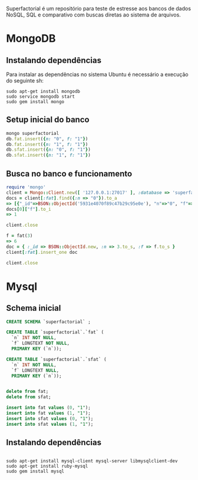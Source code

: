 Superfactorial é um repositório para teste de estresse aos bancos de dados
NoSQL, SQL e comparativo com buscas diretas ao sistema de arquivos.

# MongoDB

## Instalando dependências

  Para instalar as dependências no sistema Ubuntu
é necessário a execução do seguinte sh:

```shellscript
sudo apt-get install mongodb
sudo service mongodb start
sudo gem install mongo
```

## Setup inicial do banco

```ruby
mongo superfactorial
db.fat.insert({n: "0", f: "1"})
db.fat.insert({n: "1", f: "1"})
db.sfat.insert({n: "0", f: "1"})
db.sfat.insert({n: "1", f: "1"})
```

## Busca no banco e funcionamento

```ruby
require 'mongo'
client = Mongo::Client.new([ '127.0.0.1:27017' ], :database => 'superfactorial')
docs = client[:fat].find({:n => "0"}).to_a
=> [{"_id"=>BSON::ObjectId('5931e4070f89c47b29c95e0e'), "n"=>"0", "f"=>"1"}]
docs[0]["f"].to_i
=> 1

client.close
```

```ruby
f = fat(3)
=> 6
doc = { :_id => BSON::ObjectId.new, :n => 3.to_s, :f => f.to_s }
client[:fat].insert_one doc

client.close
```

# Mysql

## Schema inicial

```sql
CREATE SCHEMA `superfactorial` ;

CREATE TABLE `superfactorial`.`fat` (
  `n` INT NOT NULL,
  `f` LONGTEXT NOT NULL,
  PRIMARY KEY (`n`));

CREATE TABLE `superfactorial`.`sfat` (
  `n` INT NOT NULL,
  `f` LONGTEXT NULL,
  PRIMARY KEY (`n`));


delete from fat;
delete from sfat;

insert into fat values (0, "1");
insert into fat values (1, "1");
insert into sfat values (0, "1");
insert into sfat values (1, "1");

```

## Instalando dependências

```shellscript

sudo apt-get install mysql-client mysql-server libmysqlclient-dev
sudo apt-get install ruby-mysql
sudo gem install mysql

```
